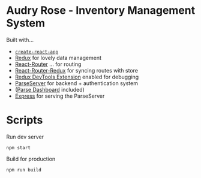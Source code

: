 # Audry Rose - Inventory Management System

Built with...
- [`create-react-app`](https://github.com/facebookincubator/create-react-app)
- [Redux](http://redux.js.org/) for lovely data management
- [React-Router](https://github.com/reactjs/react-router) ... for routing
- [React-Router-Redux](https://github.com/reactjs/react-router-redux) for syncing routes with store
- [Redux DevTools Extension](https://github.com/zalmoxisus/redux-devtools-extension) enabled for debugging
- [ParseServer](https://github.com/ParsePlatform/parse-server) for backend + authentication system
- ([Parse Dashboard](https://github.com/ParsePlatform/parse-dashboard) included)
- [Express](expressjs.com) for serving the ParseServer

# Scripts

Run dev server
```
npm start
```

Build for production
```
npm run build
```


